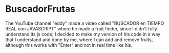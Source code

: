 # BuscadorFrutas
 The YouTube channel "eddy" made a video called "BUSCADOR en TIEMPO REAL con JAVASCRIPT" where he made a fruit finder, since I didn't fully understand its js code; I decided to make my version of his code in a way that I understand and done by me, where I can add and remove fruits, although this works with "Enter" and not in real time like his.

